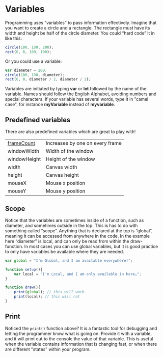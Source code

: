 # Variables

Programming uses “variables” to pass information effectively. Imagine that you want to create a circle and a rectangle. The rectangle must have its width and height be half of the circle diameter. You could “hard code” it in like this:

```javascript
circle(100, 100, 200);
rect(0, 0, 100, 100);
```

Or you could use a variable:

```javascript
var diameter = 200;
circle(100, 100, diameter);
rect(0, 0, diameter / 2, diameter / 2);
```

Variables are initiated by typing **var** or **let** followed by the name of the variable. Names should follow the English Alphabet,  avoiding numbers and special characters. If your variable has several words, type it in "camel case", for instance **myVariable** instead of **myvariable**.

## Predefined variables

There are also predefined variables which are great to play with!

|  |  |
| :--- | :--- |
| [frameCount](https://p5js.org/reference/#/p5/frameCount) | Increases by one on every frame |
| windowWidth | Width of the window |
| windowHeight | Height of the window |
| width | Canvas width |
| height | Canvas height |
| mouseX | Mouse x position |
| mouseY | Mouse y position |

## Scope

Notice that the variables are sometimes inside of a function, such as diameter, and sometimes outside in the top. This is has to do with something called “scope”. Anything that is declared at the top is “global”, meaning it can be accessed from anywhere in the code. In the example here “diameter” is local, and can only be read from within the draw-function. In most cases you can use global variables, but it is good practice to only have variables be available where they are needed.

```javascript
var global = "I'm Global, and I am available everywhere!";

function setup(){
    var local = "I'm Local, and I am only available in here…";
}

function draw(){
    print(global); // this will work
    print(local); // this will not
}
```

## Print

Noticed the `print()` function above? It is a fantastic tool for debugging and letting the programmer know what is going on. Provide it with a variable, and it will print out to the console the value of that variable. This is useful when the variable contains information that is changing fast, or when there are different "states" within your program.

